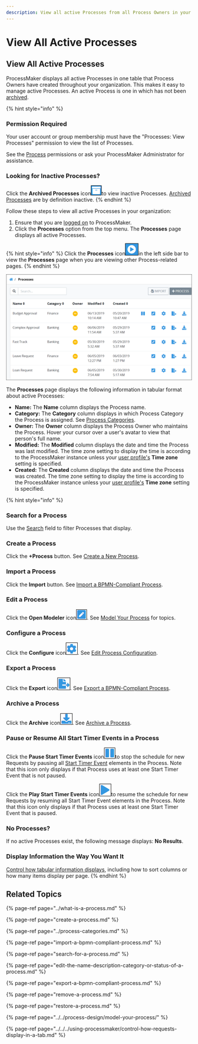 ```yaml
---
description: View all active Processes from all Process Owners in your organization.
---
```


# View All Active Processes

## View All Active Processes

ProcessMaker displays all active Processes in one table that Process Owners have created throughout your organization. This makes it easy to manage active Processes. An active Process is one in which has not been [archived](remove-a-process.md).

{% hint style="info" %}
### Permission Required

Your user account or group membership must have the "Processes: View Processes" permission to view the list of Processes.

See the [Process](../../../processmaker-administration/permission-descriptions-for-users-and-groups.md#processes) permissions or ask your ProcessMaker Administrator for assistance.

### Looking for Inactive Processes?

Click the **Archived Processes** icon![](../../../.gitbook/assets/archived-processes-icon-processes.png)to view inactive Processes. [Archived Processes](remove-a-process.md) are by definition inactive.
{% endhint %}

Follow these steps to view all active Processes in your organization:

1. Ensure that you are [logged on](../../../using-processmaker/log-in.md#log-in) to ProcessMaker.
2. Click the **Processes** option from the top menu. The **Processes** page displays all active Processes.

{% hint style="info" %}
Click the **Processes** icon![](../../../.gitbook/assets/processses-icon-processes.png)in the left side bar to view the **Processes** page when you are viewing other Process-related pages.
{% endhint %}

![&quot;Processes&quot; page displays all Processes in your organization](../../../.gitbook/assets/processes.png)

The **Processes** page displays the following information in tabular format about active Processes:

* **Name:** The **Name** column displays the Process name.
* **Category:** The **Category** column displays in which Process Category the Process is assigned. See [Process Categories](../process-categories.md).
* **Owner:** The **Owner** column displays the Process Owner who maintains the Process. Hover your cursor over a user's avatar to view that person's full name.
* **Modified:** The **Modified** column displays the date and time the Process was last modified. The time zone setting to display the time is according to the ProcessMaker instance unless your [user profile's](../../../using-processmaker/profile-settings.md#change-your-profile-settings) **Time zone** setting is specified.
* **Created:** The **Created** column displays the date and time the Process was created. The time zone setting to display the time is according to the ProcessMaker instance unless your [user profile's](../../../using-processmaker/profile-settings.md#change-your-profile-settings) **Time zone** setting is specified.

{% hint style="info" %}
### Search for a Process

Use the [Search](../../../using-processmaker/requests/search-for-a-request.md) field to filter Processes that display.

### Create a Process

Click the **+Process** button. See [Create a New Process](create-a-process.md#create-a-new-process).

### Import a Process

Click the **Import** button. See [Import a BPMN-Compliant Process](import-a-bpmn-compliant-process.md#import-a-bpmn-compliant-process).

### Edit a Process

Click the **Open Modeler** icon![](../../../.gitbook/assets/edit-icon.png). See [Model Your Process](../../process-design/model-your-process/) for topics.

### Configure a Process

Click the **Configure** icon![](../../../.gitbook/assets/configure-process-icon-processes-page-processes.png). See [Edit Process Configuration](edit-the-name-description-category-or-status-of-a-process.md#edit-configuration-information-about-a-process).

### Export a Process

Click the **Export** icon![](../../../.gitbook/assets/export-process-icon-processes.png). See [Export a BPMN-Compliant Process](export-a-bpmn-compliant-process.md#export-a-bpmn-compliant-process).

### Archive a Process

Click the **Archive** icon![](../../../.gitbook/assets/archive-process-icon-processes-page-processes.png). See [Archive a Process](remove-a-process.md).

### Pause or Resume All Start Timer Events in a Process

Click the **Pause Start Timer Events** icon![](../../../.gitbook/assets/pause-start-timer-event-element-icon-processes.png)to stop the schedule for new Requests by pausing all [Start Timer Event](../../process-design/model-your-process/process-modeling-element-descriptions.md#start-timer-event) elements in the Process. Note that this icon only displays if that Process uses at least one Start Timer Event that is not paused.

Click the **Play Start Timer Events** icon![](../../../.gitbook/assets/play-start-timer-event-element-icon-processes.png)to resume the schedule for new Requests by resuming all Start Timer Event elements in the Process. Note that this icon only displays if that Process uses at least one Start Timer Event that is paused.

### No Processes?

If no active Processes exist, the following message displays: **No Results**.

### Display Information the Way You Want It

[Control how tabular information displays](../../../using-processmaker/control-how-requests-display-in-a-tab.md), including how to sort columns or how many items display per page.
{% endhint %}

## Related Topics

{% page-ref page="../what-is-a-process.md" %}

{% page-ref page="create-a-process.md" %}

{% page-ref page="../process-categories.md" %}

{% page-ref page="import-a-bpmn-compliant-process.md" %}

{% page-ref page="search-for-a-process.md" %}

{% page-ref page="edit-the-name-description-category-or-status-of-a-process.md" %}

{% page-ref page="export-a-bpmn-compliant-process.md" %}

{% page-ref page="remove-a-process.md" %}

{% page-ref page="restore-a-process.md" %}

{% page-ref page="../../process-design/model-your-process/" %}

{% page-ref page="../../../using-processmaker/control-how-requests-display-in-a-tab.md" %}

